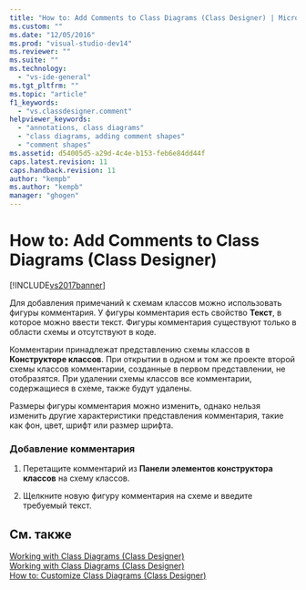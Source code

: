 ```yaml
---
title: "How to: Add Comments to Class Diagrams (Class Designer) | Microsoft Docs"
ms.custom: ""
ms.date: "12/05/2016"
ms.prod: "visual-studio-dev14"
ms.reviewer: ""
ms.suite: ""
ms.technology: 
  - "vs-ide-general"
ms.tgt_pltfrm: ""
ms.topic: "article"
f1_keywords: 
  - "vs.classdesigner.comment"
helpviewer_keywords: 
  - "annotations, class diagrams"
  - "class diagrams, adding comment shapes"
  - "comment shapes"
ms.assetid: d54005d5-a29d-4c4e-b153-feb6e84dd44f
caps.latest.revision: 11
caps.handback.revision: 11
author: "kempb"
ms.author: "kempb"
manager: "ghogen"
---
```

# How to: Add Comments to Class Diagrams (Class Designer)
[!INCLUDE[vs2017banner](../code-quality/includes/vs2017banner.md)]

Для добавления примечаний к схемам классов можно использовать фигуры комментария.  У фигуры комментария есть свойство **Текст**, в которое можно ввести текст.  Фигуры комментария существуют только в области схемы и отсутствуют в коде.  
  
 Комментарии принадлежат представлению схемы классов в **Конструкторе классов**. При открытии в одном и том же проекте второй схемы классов комментарии, созданные в первом представлении, не отобразятся.  При удалении схемы классов все комментарии, содержащиеся в схеме, также будут удалены.  
  
 Размеры фигуры комментария можно изменить, однако нельзя изменить другие характеристики представления комментария, такие как фон, цвет, шрифт или размер шрифта.  
  
### Добавление комментария  
  
1.  Перетащите комментарий из **Панели элементов конструктора классов** на схему классов.  
  
2.  Щелкните новую фигуру комментария на схеме и введите требуемый текст.  
  
## См. также  
 [Working with Class Diagrams \(Class Designer\)](../ide/working-with-class-diagrams-class-designer.md)   
 [Working with Class Diagrams \(Class Designer\)](../ide/working-with-class-diagrams-class-designer.md)   
 [How to: Customize Class Diagrams \(Class Designer\)](../ide/how-to-customize-class-diagrams-class-designer.md)